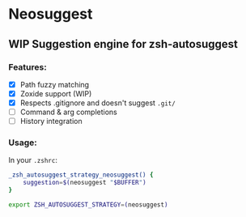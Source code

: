 # Neosuggest

## WIP Suggestion engine for zsh-autosuggest

### Features:

- [x] Path fuzzy matching
- [x] Zoxide support (WIP)
- [x] Respects .gitignore and doesn't suggest `.git/`
- [ ] Command & arg completions
- [ ] History integration

### Usage:

In your `.zshrc`:
```zsh
_zsh_autosuggest_strategy_neosuggest() {
    suggestion=$(neosuggest "$BUFFER")        
}

export ZSH_AUTOSUGGEST_STRATEGY=(neosuggest)
```
